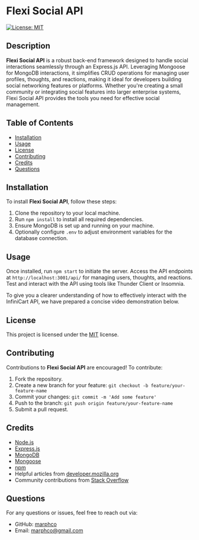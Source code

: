 # Flexi Social API
[![License: MIT](https://img.shields.io/badge/License-MIT-yellow.svg)](https://opensource.org/licenses/MIT)

## Description
**Flexi Social API** is a robust back-end framework designed to handle social interactions seamlessly through an Express.js API. Leveraging Mongoose for MongoDB interactions, it simplifies CRUD operations for managing user profiles, thoughts, and reactions, making it ideal for developers building social networking features or platforms. Whether you're creating a small community or integrating social features into larger enterprise systems, Flexi Social API provides the tools you need for effective social management.

## Table of Contents
- [Installation](#installation)
- [Usage](#usage)
- [License](#license)
- [Contributing](#contributing)
- [Credits](#credits)
- [Questions](#questions)

## Installation
To install **Flexi Social API**, follow these steps:
1. Clone the repository to your local machine.
2. Run `npm install` to install all required dependencies.
3. Ensure MongoDB is set up and running on your machine.
4. Optionally configure `.env` to adjust environment variables for the database connection.

## Usage
Once installed, run `npm start` to initiate the server. Access the API endpoints at `http://localhost:3001/api/` for managing users, thoughts, and reactions. Test and interact with the API using tools like Thunder Client or Insomnia.

To give you a clearer understanding of how to effectively interact with the InfiniCart API, we have prepared a concise video demonstration below.



## License
This project is licensed under the [MIT](https://opensource.org/licenses/MIT) license.

## Contributing
Contributions to **Flexi Social API** are encouraged! To contribute:
1. Fork the repository.
2. Create a new branch for your feature: `git checkout -b feature/your-feature-name`
3. Commit your changes: `git commit -m 'Add some feature'`
4. Push to the branch: `git push origin feature/your-feature-name`
5. Submit a pull request.

## Credits
- [Node.js](https://nodejs.org/)
- [Express.js](https://expressjs.com/)
- [MongoDB](https://www.mongodb.com/)
- [Mongoose](https://mongoosejs.com/)
- [npm](https://npmjs.com/)
- Helpful articles from [developer.mozilla.org](https://developer.mozilla.org/)
- Community contributions from [Stack Overflow](https://stackoverflow.com)

## Questions
For any questions or issues, feel free to reach out via:
- GitHub: [marphco](https://github.com/marphco)
- Email: [marphco@gmail.com](mailto:marphco@gmail.com)

